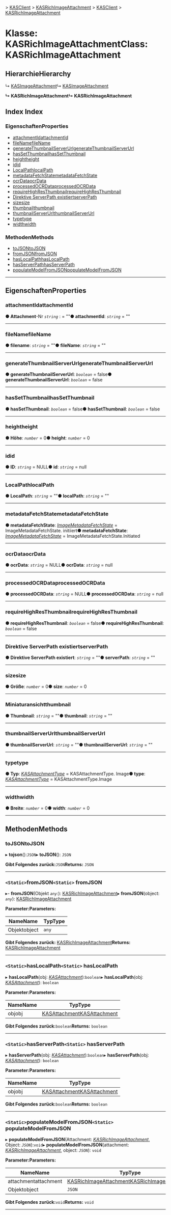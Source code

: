 <span data-ttu-id="fd6a9-101">[](../README.md) > [KASClient](../modules/kasclient.md) > [KASRichImageAttachment](../classes/kasclient.kasrichimageattachment.md)</span><span class="sxs-lookup"><span data-stu-id="fd6a9-101">[](../README.md) > [KASClient](../modules/kasclient.md) > [KASRichImageAttachment](../classes/kasclient.kasrichimageattachment.md)</span></span>

# <a name="class-kasrichimageattachment"></a><span data-ttu-id="fd6a9-102">Klasse: KASRichImageAttachment</span><span class="sxs-lookup"><span data-stu-id="fd6a9-102">Class: KASRichImageAttachment</span></span>

## <a name="hierarchy"></a><span data-ttu-id="fd6a9-103">Hierarchie</span><span class="sxs-lookup"><span data-stu-id="fd6a9-103">Hierarchy</span></span>

<span data-ttu-id="fd6a9-104">↳ [KASImageAttachment](kasclient.kasimageattachment.md)</span><span class="sxs-lookup"><span data-stu-id="fd6a9-104">↳  [KASImageAttachment](kasclient.kasimageattachment.md)</span></span>

<span data-ttu-id="fd6a9-105">**↳ KASRichImageAttachment**</span><span class="sxs-lookup"><span data-stu-id="fd6a9-105">**↳ KASRichImageAttachment**</span></span>

## <a name="index"></a><span data-ttu-id="fd6a9-106">Index </span><span class="sxs-lookup"><span data-stu-id="fd6a9-106">Index</span></span>

### <a name="properties"></a><span data-ttu-id="fd6a9-107">Eigenschaften</span><span class="sxs-lookup"><span data-stu-id="fd6a9-107">Properties</span></span>

* [<span data-ttu-id="fd6a9-108">attachmentId</span><span class="sxs-lookup"><span data-stu-id="fd6a9-108">attachmentId</span></span>](kasclient.kasrichimageattachment.md#attachmentid)
* [<span data-ttu-id="fd6a9-109">fileName</span><span class="sxs-lookup"><span data-stu-id="fd6a9-109">fileName</span></span>](kasclient.kasrichimageattachment.md#filename)
* [<span data-ttu-id="fd6a9-110">generateThumbnailServerUrl</span><span class="sxs-lookup"><span data-stu-id="fd6a9-110">generateThumbnailServerUrl</span></span>](kasclient.kasrichimageattachment.md#generatethumbnailserverurl)
* [<span data-ttu-id="fd6a9-111">hasSetThumbnail</span><span class="sxs-lookup"><span data-stu-id="fd6a9-111">hasSetThumbnail</span></span>](kasclient.kasrichimageattachment.md#hassetthumbnail)
* [<span data-ttu-id="fd6a9-112">height</span><span class="sxs-lookup"><span data-stu-id="fd6a9-112">height</span></span>](kasclient.kasrichimageattachment.md#height)
* [<span data-ttu-id="fd6a9-113">id</span><span class="sxs-lookup"><span data-stu-id="fd6a9-113">id</span></span>](kasclient.kasrichimageattachment.md#id)
* [<span data-ttu-id="fd6a9-114">LocalPath</span><span class="sxs-lookup"><span data-stu-id="fd6a9-114">localPath</span></span>](kasclient.kasrichimageattachment.md#localpath)
* [<span data-ttu-id="fd6a9-115">metadataFetchState</span><span class="sxs-lookup"><span data-stu-id="fd6a9-115">metadataFetchState</span></span>](kasclient.kasrichimageattachment.md#metadatafetchstate)
* [<span data-ttu-id="fd6a9-116">ocrData</span><span class="sxs-lookup"><span data-stu-id="fd6a9-116">ocrData</span></span>](kasclient.kasrichimageattachment.md#ocrdata)
* [<span data-ttu-id="fd6a9-117">processedOCRData</span><span class="sxs-lookup"><span data-stu-id="fd6a9-117">processedOCRData</span></span>](kasclient.kasrichimageattachment.md#processedocrdata)
* [<span data-ttu-id="fd6a9-118">requireHighResThumbnail</span><span class="sxs-lookup"><span data-stu-id="fd6a9-118">requireHighResThumbnail</span></span>](kasclient.kasrichimageattachment.md#requirehighresthumbnail)
* [<span data-ttu-id="fd6a9-119">Direktive ServerPath existiert</span><span class="sxs-lookup"><span data-stu-id="fd6a9-119">serverPath</span></span>](kasclient.kasrichimageattachment.md#serverpath)
* [<span data-ttu-id="fd6a9-120">size</span><span class="sxs-lookup"><span data-stu-id="fd6a9-120">size</span></span>](kasclient.kasrichimageattachment.md#size)
* [<span data-ttu-id="fd6a9-121">thumbnail</span><span class="sxs-lookup"><span data-stu-id="fd6a9-121">thumbnail</span></span>](kasclient.kasrichimageattachment.md#thumbnail)
* [<span data-ttu-id="fd6a9-122">thumbnailServerUrl</span><span class="sxs-lookup"><span data-stu-id="fd6a9-122">thumbnailServerUrl</span></span>](kasclient.kasrichimageattachment.md#thumbnailserverurl)
* [<span data-ttu-id="fd6a9-123">type</span><span class="sxs-lookup"><span data-stu-id="fd6a9-123">type</span></span>](kasclient.kasrichimageattachment.md#type)
* [<span data-ttu-id="fd6a9-124">width</span><span class="sxs-lookup"><span data-stu-id="fd6a9-124">width</span></span>](kasclient.kasrichimageattachment.md#width)
### <a name="methods"></a><span data-ttu-id="fd6a9-125">Methoden</span><span class="sxs-lookup"><span data-stu-id="fd6a9-125">Methods</span></span>

* [<span data-ttu-id="fd6a9-126">toJSON</span><span class="sxs-lookup"><span data-stu-id="fd6a9-126">toJSON</span></span>](kasclient.kasrichimageattachment.md#tojson)
* [<span data-ttu-id="fd6a9-127">fromJSON</span><span class="sxs-lookup"><span data-stu-id="fd6a9-127">fromJSON</span></span>](kasclient.kasrichimageattachment.md#fromjson)
* [<span data-ttu-id="fd6a9-128">hasLocalPath</span><span class="sxs-lookup"><span data-stu-id="fd6a9-128">hasLocalPath</span></span>](kasclient.kasrichimageattachment.md#haslocalpath)
* [<span data-ttu-id="fd6a9-129">hasServerPath</span><span class="sxs-lookup"><span data-stu-id="fd6a9-129">hasServerPath</span></span>](kasclient.kasrichimageattachment.md#hasserverpath)
* [<span data-ttu-id="fd6a9-130">populateModelFromJSON</span><span class="sxs-lookup"><span data-stu-id="fd6a9-130">populateModelFromJSON</span></span>](kasclient.kasrichimageattachment.md#populatemodelfromjson)

---

## <a name="properties"></a><span data-ttu-id="fd6a9-131">Eigenschaften</span><span class="sxs-lookup"><span data-stu-id="fd6a9-131">Properties</span></span>

<a id="attachmentid"></a>

###  <a name="attachmentid"></a><span data-ttu-id="fd6a9-132">attachmentId</span><span class="sxs-lookup"><span data-stu-id="fd6a9-132">attachmentId</span></span>

<span data-ttu-id="fd6a9-133">**● Attachment**-Nr *`string`* : = ""</span><span class="sxs-lookup"><span data-stu-id="fd6a9-133">**● attachmentId**: *`string`* = ""</span></span>

___
<a id="filename"></a>

###  <a name="filename"></a><span data-ttu-id="fd6a9-134">fileName</span><span class="sxs-lookup"><span data-stu-id="fd6a9-134">fileName</span></span>

<span data-ttu-id="fd6a9-135">**● filename**: *`string`* = ""</span><span class="sxs-lookup"><span data-stu-id="fd6a9-135">**● fileName**: *`string`* = ""</span></span>

___
<a id="generatethumbnailserverurl"></a>

###  <a name="generatethumbnailserverurl"></a><span data-ttu-id="fd6a9-136">generateThumbnailServerUrl</span><span class="sxs-lookup"><span data-stu-id="fd6a9-136">generateThumbnailServerUrl</span></span>

<span data-ttu-id="fd6a9-137">**● generateThumbnailServerUrl**: *`boolean`* = false</span><span class="sxs-lookup"><span data-stu-id="fd6a9-137">**● generateThumbnailServerUrl**: *`boolean`* = false</span></span>

___
<a id="hassetthumbnail"></a>

###  <a name="hassetthumbnail"></a><span data-ttu-id="fd6a9-138">hasSetThumbnail</span><span class="sxs-lookup"><span data-stu-id="fd6a9-138">hasSetThumbnail</span></span>

<span data-ttu-id="fd6a9-139">**● hasSetThumbnail**: *`boolean`* = false</span><span class="sxs-lookup"><span data-stu-id="fd6a9-139">**● hasSetThumbnail**: *`boolean`* = false</span></span>

___
<a id="height"></a>

###  <a name="height"></a><span data-ttu-id="fd6a9-140">height</span><span class="sxs-lookup"><span data-stu-id="fd6a9-140">height</span></span>

<span data-ttu-id="fd6a9-141">**● Höhe**: *`number`* = 0</span><span class="sxs-lookup"><span data-stu-id="fd6a9-141">**● height**: *`number`* = 0</span></span>

___
<a id="id"></a>

###  <a name="id"></a><span data-ttu-id="fd6a9-142">id</span><span class="sxs-lookup"><span data-stu-id="fd6a9-142">id</span></span>

<span data-ttu-id="fd6a9-143">**● ID**: *`string`* = NULL</span><span class="sxs-lookup"><span data-stu-id="fd6a9-143">**● id**: *`string`* =  null</span></span>

___
<a id="localpath"></a>

###  <a name="localpath"></a><span data-ttu-id="fd6a9-144">LocalPath</span><span class="sxs-lookup"><span data-stu-id="fd6a9-144">localPath</span></span>

<span data-ttu-id="fd6a9-145">**● LocalPath**: *`string`* = ""</span><span class="sxs-lookup"><span data-stu-id="fd6a9-145">**● localPath**: *`string`* = ""</span></span>

___
<a id="metadatafetchstate"></a>

###  <a name="metadatafetchstate"></a><span data-ttu-id="fd6a9-146">metadataFetchState</span><span class="sxs-lookup"><span data-stu-id="fd6a9-146">metadataFetchState</span></span>

<span data-ttu-id="fd6a9-147">**● metadataFetchState**: *[ImageMetadataFetchState](../enums/kasclient.imagemetadatafetchstate.md)* = ImageMetadataFetchState. initiiert</span><span class="sxs-lookup"><span data-stu-id="fd6a9-147">**● metadataFetchState**: *[ImageMetadataFetchState](../enums/kasclient.imagemetadatafetchstate.md)* =  ImageMetadataFetchState.Initiated</span></span>

___
<a id="ocrdata"></a>

###  <a name="ocrdata"></a><span data-ttu-id="fd6a9-148">ocrData</span><span class="sxs-lookup"><span data-stu-id="fd6a9-148">ocrData</span></span>

<span data-ttu-id="fd6a9-149">**● ocrData**: *`string`* = NULL</span><span class="sxs-lookup"><span data-stu-id="fd6a9-149">**● ocrData**: *`string`* =  null</span></span>

___
<a id="processedocrdata"></a>

###  <a name="processedocrdata"></a><span data-ttu-id="fd6a9-150">processedOCRData</span><span class="sxs-lookup"><span data-stu-id="fd6a9-150">processedOCRData</span></span>

<span data-ttu-id="fd6a9-151">**● processedOCRData**: *`string`* = NULL</span><span class="sxs-lookup"><span data-stu-id="fd6a9-151">**● processedOCRData**: *`string`* =  null</span></span>

___
<a id="requirehighresthumbnail"></a>

###  <a name="requirehighresthumbnail"></a><span data-ttu-id="fd6a9-152">requireHighResThumbnail</span><span class="sxs-lookup"><span data-stu-id="fd6a9-152">requireHighResThumbnail</span></span>

<span data-ttu-id="fd6a9-153">**● requireHighResThumbnail**: *`boolean`* = false</span><span class="sxs-lookup"><span data-stu-id="fd6a9-153">**● requireHighResThumbnail**: *`boolean`* = false</span></span>

___
<a id="serverpath"></a>

###  <a name="serverpath"></a><span data-ttu-id="fd6a9-154">Direktive ServerPath existiert</span><span class="sxs-lookup"><span data-stu-id="fd6a9-154">serverPath</span></span>

<span data-ttu-id="fd6a9-155">**● Direktive ServerPath existiert**: *`string`* = ""</span><span class="sxs-lookup"><span data-stu-id="fd6a9-155">**● serverPath**: *`string`* = ""</span></span>

___
<a id="size"></a>

###  <a name="size"></a><span data-ttu-id="fd6a9-156">size</span><span class="sxs-lookup"><span data-stu-id="fd6a9-156">size</span></span>

<span data-ttu-id="fd6a9-157">**● Größe**: *`number`* = 0</span><span class="sxs-lookup"><span data-stu-id="fd6a9-157">**● size**: *`number`* = 0</span></span>

___
<a id="thumbnail"></a>

###  <a name="thumbnail"></a><span data-ttu-id="fd6a9-158">Miniaturansicht</span><span class="sxs-lookup"><span data-stu-id="fd6a9-158">thumbnail</span></span>

<span data-ttu-id="fd6a9-159">**● Thumbnail**: *`string`* = ""</span><span class="sxs-lookup"><span data-stu-id="fd6a9-159">**● thumbnail**: *`string`* = ""</span></span>

___
<a id="thumbnailserverurl"></a>

###  <a name="thumbnailserverurl"></a><span data-ttu-id="fd6a9-160">thumbnailServerUrl</span><span class="sxs-lookup"><span data-stu-id="fd6a9-160">thumbnailServerUrl</span></span>

<span data-ttu-id="fd6a9-161">**● thumbnailServerUrl**: *`string`* = ""</span><span class="sxs-lookup"><span data-stu-id="fd6a9-161">**● thumbnailServerUrl**: *`string`* = ""</span></span>

___
<a id="type"></a>

###  <a name="type"></a><span data-ttu-id="fd6a9-162">type</span><span class="sxs-lookup"><span data-stu-id="fd6a9-162">type</span></span>

<span data-ttu-id="fd6a9-163">**● Typ**: *[KASAttachmentType](../enums/kasclient.kasattachmenttype.md)* = KASAttachmentType. Image</span><span class="sxs-lookup"><span data-stu-id="fd6a9-163">**● type**: *[KASAttachmentType](../enums/kasclient.kasattachmenttype.md)* =  KASAttachmentType.Image</span></span>

___
<a id="width"></a>

###  <a name="width"></a><span data-ttu-id="fd6a9-164">width</span><span class="sxs-lookup"><span data-stu-id="fd6a9-164">width</span></span>

<span data-ttu-id="fd6a9-165">**● Breite**: *`number`* = 0</span><span class="sxs-lookup"><span data-stu-id="fd6a9-165">**● width**: *`number`* = 0</span></span>

___

## <a name="methods"></a><span data-ttu-id="fd6a9-166">Methoden</span><span class="sxs-lookup"><span data-stu-id="fd6a9-166">Methods</span></span>

<a id="tojson"></a>

###  <a name="tojson"></a><span data-ttu-id="fd6a9-167">toJSON</span><span class="sxs-lookup"><span data-stu-id="fd6a9-167">toJSON</span></span>

<span data-ttu-id="fd6a9-168">▸ **tojson**():`JSON`</span><span class="sxs-lookup"><span data-stu-id="fd6a9-168">▸ **toJSON**(): `JSON`</span></span>

<span data-ttu-id="fd6a9-169">**Gibt Folgendes zurück:**`JSON`</span><span class="sxs-lookup"><span data-stu-id="fd6a9-169">**Returns:** `JSON`</span></span>

___
<a id="fromjson"></a>

### <a name="static-fromjson"></a><span data-ttu-id="fd6a9-170">`<Static>`fromJSON</span><span class="sxs-lookup"><span data-stu-id="fd6a9-170">`<Static>` fromJSON</span></span>

<span data-ttu-id="fd6a9-171">▸- **fromJSON**(Objekt *`any`*:): [KASRichImageAttachment](kasclient.kasrichimageattachment.md)</span><span class="sxs-lookup"><span data-stu-id="fd6a9-171">▸ **fromJSON**(object: *`any`*): [KASRichImageAttachment](kasclient.kasrichimageattachment.md)</span></span>

<span data-ttu-id="fd6a9-172">**Parameter:**</span><span class="sxs-lookup"><span data-stu-id="fd6a9-172">**Parameters:**</span></span>

| <span data-ttu-id="fd6a9-173">Name</span><span class="sxs-lookup"><span data-stu-id="fd6a9-173">Name</span></span> | <span data-ttu-id="fd6a9-174">Typ</span><span class="sxs-lookup"><span data-stu-id="fd6a9-174">Type</span></span> |
| ------ | ------ |
| <span data-ttu-id="fd6a9-175">Objekt</span><span class="sxs-lookup"><span data-stu-id="fd6a9-175">object</span></span> | `any` |

<span data-ttu-id="fd6a9-176">**Gibt Folgendes zurück:** [KASRichImageAttachment](kasclient.kasrichimageattachment.md)</span><span class="sxs-lookup"><span data-stu-id="fd6a9-176">**Returns:** [KASRichImageAttachment](kasclient.kasrichimageattachment.md)</span></span>

___
<a id="haslocalpath"></a>

### <a name="static-haslocalpath"></a><span data-ttu-id="fd6a9-177">`<Static>`hasLocalPath</span><span class="sxs-lookup"><span data-stu-id="fd6a9-177">`<Static>` hasLocalPath</span></span>

<span data-ttu-id="fd6a9-178">▸ **hasLocalPath**(obj: *[KASAttachment](kasclient.kasattachment.md)*):`boolean`</span><span class="sxs-lookup"><span data-stu-id="fd6a9-178">▸ **hasLocalPath**(obj: *[KASAttachment](kasclient.kasattachment.md)*): `boolean`</span></span>

<span data-ttu-id="fd6a9-179">**Parameter:**</span><span class="sxs-lookup"><span data-stu-id="fd6a9-179">**Parameters:**</span></span>

| <span data-ttu-id="fd6a9-180">Name</span><span class="sxs-lookup"><span data-stu-id="fd6a9-180">Name</span></span> | <span data-ttu-id="fd6a9-181">Typ</span><span class="sxs-lookup"><span data-stu-id="fd6a9-181">Type</span></span> |
| ------ | ------ |
| <span data-ttu-id="fd6a9-182">obj</span><span class="sxs-lookup"><span data-stu-id="fd6a9-182">obj</span></span> | [<span data-ttu-id="fd6a9-183">KASAttachment</span><span class="sxs-lookup"><span data-stu-id="fd6a9-183">KASAttachment</span></span>](kasclient.kasattachment.md) |

<span data-ttu-id="fd6a9-184">**Gibt Folgendes zurück:**`boolean`</span><span class="sxs-lookup"><span data-stu-id="fd6a9-184">**Returns:** `boolean`</span></span>

___
<a id="hasserverpath"></a>

### <a name="static-hasserverpath"></a><span data-ttu-id="fd6a9-185">`<Static>`hasServerPath</span><span class="sxs-lookup"><span data-stu-id="fd6a9-185">`<Static>` hasServerPath</span></span>

<span data-ttu-id="fd6a9-186">▸ **hasServerPath**(obj: *[KASAttachment](kasclient.kasattachment.md)*):`boolean`</span><span class="sxs-lookup"><span data-stu-id="fd6a9-186">▸ **hasServerPath**(obj: *[KASAttachment](kasclient.kasattachment.md)*): `boolean`</span></span>

<span data-ttu-id="fd6a9-187">**Parameter:**</span><span class="sxs-lookup"><span data-stu-id="fd6a9-187">**Parameters:**</span></span>

| <span data-ttu-id="fd6a9-188">Name</span><span class="sxs-lookup"><span data-stu-id="fd6a9-188">Name</span></span> | <span data-ttu-id="fd6a9-189">Typ</span><span class="sxs-lookup"><span data-stu-id="fd6a9-189">Type</span></span> |
| ------ | ------ |
| <span data-ttu-id="fd6a9-190">obj</span><span class="sxs-lookup"><span data-stu-id="fd6a9-190">obj</span></span> | [<span data-ttu-id="fd6a9-191">KASAttachment</span><span class="sxs-lookup"><span data-stu-id="fd6a9-191">KASAttachment</span></span>](kasclient.kasattachment.md) |

<span data-ttu-id="fd6a9-192">**Gibt Folgendes zurück:**`boolean`</span><span class="sxs-lookup"><span data-stu-id="fd6a9-192">**Returns:** `boolean`</span></span>

___
<a id="populatemodelfromjson"></a>

### <a name="static-populatemodelfromjson"></a><span data-ttu-id="fd6a9-193">`<Static>`populateModelFromJSON</span><span class="sxs-lookup"><span data-stu-id="fd6a9-193">`<Static>` populateModelFromJSON</span></span>

<span data-ttu-id="fd6a9-194">▸ **populateModelFromJSON**(Attachment: *[KASRichImageAttachment](kasclient.kasrichimageattachment.md)*, Object: *`JSON`*):`void`</span><span class="sxs-lookup"><span data-stu-id="fd6a9-194">▸ **populateModelFromJSON**(attachment: *[KASRichImageAttachment](kasclient.kasrichimageattachment.md)*, object: *`JSON`*): `void`</span></span>

<span data-ttu-id="fd6a9-195">**Parameter:**</span><span class="sxs-lookup"><span data-stu-id="fd6a9-195">**Parameters:**</span></span>

| <span data-ttu-id="fd6a9-196">Name</span><span class="sxs-lookup"><span data-stu-id="fd6a9-196">Name</span></span> | <span data-ttu-id="fd6a9-197">Typ</span><span class="sxs-lookup"><span data-stu-id="fd6a9-197">Type</span></span> |
| ------ | ------ |
| <span data-ttu-id="fd6a9-198">attachment</span><span class="sxs-lookup"><span data-stu-id="fd6a9-198">attachment</span></span> | [<span data-ttu-id="fd6a9-199">KASRichImageAttachment</span><span class="sxs-lookup"><span data-stu-id="fd6a9-199">KASRichImageAttachment</span></span>](kasclient.kasrichimageattachment.md) |
| <span data-ttu-id="fd6a9-200">Objekt</span><span class="sxs-lookup"><span data-stu-id="fd6a9-200">object</span></span> | `JSON` |

<span data-ttu-id="fd6a9-201">**Gibt Folgendes zurück:**`void`</span><span class="sxs-lookup"><span data-stu-id="fd6a9-201">**Returns:** `void`</span></span>

___


